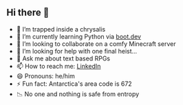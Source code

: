 ## Hi there 👋

- 🦋 I’m trapped inside a chrysalis
- 🐍 I’m currently learning Python via [boot.dev](https://boot.dev)
- 👯 I’m looking to collaborate on a comfy Minecraft server
- 🤔 I’m looking for help with one final heist...
- 💬 Ask me about text based RPGs
- 📫 How to reach me: [LinkedIn](https://www.linkedin.com/in/brody-kwiatkowski/)
- 😄 Pronouns: he/him
- ⚡ Fun fact: Antarctica's area code is 672
- 📉 No one and nothing is safe from entropy
  
<!--
**Brodingo/brodingo** is a ✨ _special_ ✨ repository because its `README.md` (this file) appears on your GitHub profile.

Here are some ideas to get you started:

- 🔭 I’m currently working on ... 
- 🌱 I’m currently learning ...
- 👯 I’m looking to collaborate on ...
- 🤔 I’m looking for help with ...
- 💬 Ask me about ...
- 📫 How to reach me: ...
- 😄 Pronouns: ...
- ⚡ Fun fact: ...
-->
